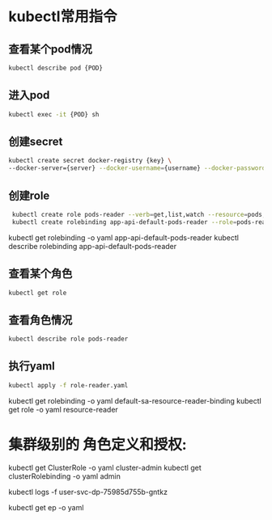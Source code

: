 # kubectl常用指令
## 查看某个pod情况
```bash
kubectl describe pod {POD}
```

## 进入pod
```bash
kubectl exec -it {POD} sh
```

## 创建secret
```bash
kubectl create secret docker-registry {key} \
--docker-server={server} --docker-username={username} --docker-password={password}
```

## 创建role
```bash
 kubectl create role pods-reader --verb=get,list,watch --resource=pods,endpoints --dry-run -o yaml
 kubectl create rolebinding app-api-default-pods-reader --role=pods-reader --namespace=default --dry-run -o yaml > rolebinding.yaml
```
kubectl  get rolebinding -o yaml app-api-default-pods-reader
kubectl describe rolebinding app-api-default-pods-reader

## 查看某个角色
```bash
kubectl get role
```

## 查看角色情况
```bash
kubectl describe role pods-reader
```

## 执行yaml
```bash
kubectl apply -f role-reader.yaml
```


kubectl  get rolebinding -o yaml default-sa-resource-reader-binding
kubectl  get role -o yaml resource-reader


# 集群级别的  角色定义和授权:
kubectl get ClusterRole  -o yaml cluster-admin
kubectl get clusterRolebinding -o yaml admin


kubectl logs -f user-svc-dp-75985d755b-gntkz


kubectl get ep -o yaml